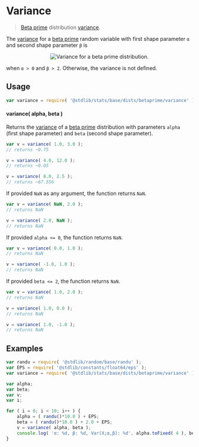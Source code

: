 <!--

@license Apache-2.0

Copyright (c) 2018 The Stdlib Authors.

Licensed under the Apache License, Version 2.0 (the "License");
you may not use this file except in compliance with the License.
You may obtain a copy of the License at

   http://www.apache.org/licenses/LICENSE-2.0

Unless required by applicable law or agreed to in writing, software
distributed under the License is distributed on an "AS IS" BASIS,
WITHOUT WARRANTIES OR CONDITIONS OF ANY KIND, either express or implied.
See the License for the specific language governing permissions and
limitations under the License.

-->

# Variance

> [Beta prime][betaprime-distribution] distribution [variance][variance].

<!-- Section to include introductory text. Make sure to keep an empty line after the intro `section` element and another before the `/section` close. -->

<section class="intro">

The [variance][variance] for a [beta prime][betaprime-distribution] random variable with first shape parameter `α` and second shape parameter `β` is

<!-- <equation class="equation" label="eq:betaprime_variance" align="center" raw="\operatorname{Var}\left( X \right) = \frac{\alpha(\alpha +\beta -1)}{(\beta-2)(\beta-1)^{2}}" alt="Variance for a beta prime distribution."> -->

<div class="equation" align="center" data-raw-text="\operatorname{Var}\left( X \right) = \frac{\alpha(\alpha +\beta -1)}{(\beta-2)(\beta-1)^{2}}" data-equation="eq:betaprime_variance">
    <img src="https://cdn.rawgit.com/stdlib-js/stdlib/7e0a95722efd9c771b129597380c63dc6715508b/lib/node_modules/@stdlib/stats/base/dists/betaprime/variance/docs/img/equation_betaprime_variance.svg" alt="Variance for a beta prime distribution.">
    <br>
</div>

<!-- </equation> -->

when `α > 0` and `β > 2`. Otherwise, the variance is not defined.

</section>

<!-- /.intro -->

<!-- Package usage documentation. -->

<section class="usage">

## Usage

```javascript
var variance = require( '@stdlib/stats/base/dists/betaprime/variance' );
```

#### variance( alpha, beta )

Returns the [variance][variance] of a [beta prime][betaprime-distribution] distribution with parameters `alpha` (first shape parameter) and `beta` (second shape parameter).

```javascript
var v = variance( 1.0, 3.0 );
// returns ~0.75

v = variance( 4.0, 12.0 );
// returns ~0.05

v = variance( 8.0, 2.5 );
// returns ~67.556
```

If provided `NaN` as any argument, the function returns `NaN`.

```javascript
var v = variance( NaN, 2.0 );
// returns NaN

v = variance( 2.0, NaN );
// returns NaN
```

If provided `alpha <= 0`, the function returns `NaN`.

```javascript
var v = variance( 0.0, 1.0 );
// returns NaN

v = variance( -1.0, 1.0 );
// returns NaN
```

If provided `beta <= 2`, the function returns `NaN`.

```javascript
var v = variance( 1.0, 2.0 );
// returns NaN

v = variance( 1.0, 0.0 );
// returns NaN

v = variance( 1.0, -1.0 );
// returns NaN
```

</section>

<!-- /.usage -->

<!-- Package usage notes. Make sure to keep an empty line after the `section` element and another before the `/section` close. -->

<section class="notes">

</section>

<!-- /.notes -->

<!-- Package usage examples. -->

<section class="examples">

## Examples

<!-- eslint no-undef: "error" -->

```javascript
var randu = require( '@stdlib/random/base/randu' );
var EPS = require( '@stdlib/constants/float64/eps' );
var variance = require( '@stdlib/stats/base/dists/betaprime/variance' );

var alpha;
var beta;
var v;
var i;

for ( i = 0; i < 10; i++ ) {
    alpha = ( randu()*10.0 ) + EPS;
    beta = ( randu()*10.0 ) + 2.0 + EPS;
    v = variance( alpha, beta );
    console.log( 'α: %d, β: %d, Var(X;α,β): %d', alpha.toFixed( 4 ), beta.toFixed( 4 ), v.toFixed( 4 ) );
}
```

</section>

<!-- /.examples -->

<!-- Section to include cited references. If references are included, add a horizontal rule *before* the section. Make sure to keep an empty line after the `section` element and another before the `/section` close. -->

<section class="references">

</section>

<!-- /.references -->

<!-- Section for all links. Make sure to keep an empty line after the `section` element and another before the `/section` close. -->

<section class="links">

[betaprime-distribution]: https://en.wikipedia.org/wiki/Beta_prime_distribution

[variance]: https://en.wikipedia.org/wiki/Variance

</section>

<!-- /.links -->
